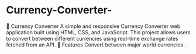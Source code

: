 # Currency-Converter-
💱 Currency Converter  A simple and responsive Currency Converter web application built using HTML, CSS, and JavaScript. This project allows users to convert between different currencies using real-time exchange rates fetched from an API.  🌟 Features  Convert between major world currencies .
